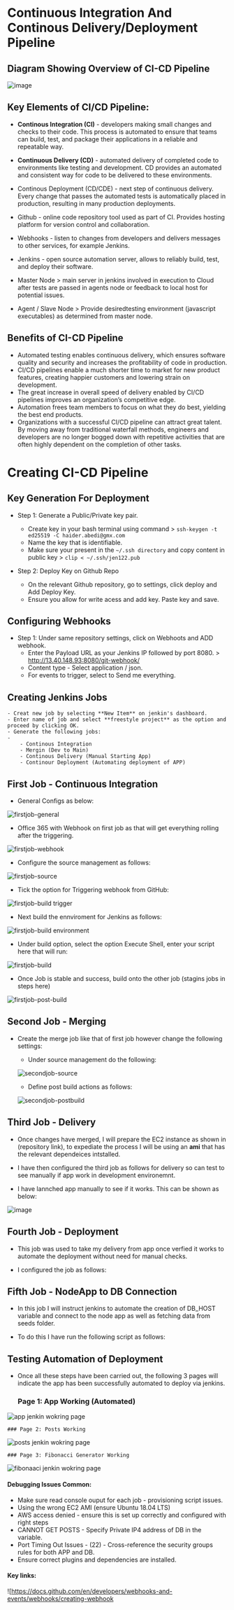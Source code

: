 # Continuous Integration And Continous Delivery/Deployment Pipeline

## Diagram Showing Overview of CI-CD Pipeline

![image](https://user-images.githubusercontent.com/97620055/188130100-d999e4e5-e0c3-4fc7-9863-ac209f7d0de2.png)

## Key Elements of CI/CD Pipeline:

- **Continous Integration (CI)** -  developers making small changes and checks to their code. This process is automated to ensure that teams can build, test, and package their applications in a reliable and repeatable way. 

- **Continuous Delivery (CD)** - automated delivery of completed code to environments like testing and development. CD provides an automated and consistent way for code to be delivered to these environments.


- Continous Deployment (CD/CDE) -  next step of continuous delivery. Every change that passes the automated tests is automatically placed in production, resulting in many production deployments.


- Github - online code repository tool used as part of CI.  Provides hosting platform for version control and collaboration.


- Webhooks - listen to changes from developers and delivers messages to other services, for example Jenkins.

- Jenkins -  open source automation server, allows to reliably build, test, and deploy their software.

- Master Node > main server in jenkins involved in execution to Cloud after tests are passed in agents node or feedback to local host for potential issues. 

- Agent / Slave Node > Provide desiredtesting environment (javascript executables) as determined from master node.

## Benefits of CI-CD Pipeline

- Automated testing enables continuous delivery, which ensures software quality and security and increases the profitability of code in production.
- CI/CD pipelines enable a much shorter time to market for new product features, creating happier customers and lowering strain on development.
- The great increase in overall speed of delivery enabled by CI/CD pipelines improves an organization’s competitive edge.
- Automation frees team members to focus on what they do best, yielding the best end products.
- Organizations with a successful CI/CD pipeline can attract great talent. By moving away from traditional waterfall methods, engineers and developers are no longer bogged down with repetitive activities that are often highly dependent on the completion of other tasks. 

# Creating CI-CD Pipeline

## Key Generation For Deployment

- Step 1: Generate a Public/Private key pair. 
    - Create key in your bash terminal using command > `ssh-keygen -t ed25519 -C haider.abedi@gmx.com`
    - Name the key that is identifiable.
    - Make sure your present in the `~/.ssh directory` and copy content in public key > `clip < ~/.ssh/jen122.pub`

- Step 2: Deploy Key on Github Repo
    - On the relevant Github repository, go to settings, click deploy and Add Deploy Key.
    - Ensure you allow for write acess and add key. Paste key and save.

## Configuring Webhooks

- Step 1: Under same repository settings, click on Webhoots and ADD webhook. 
    - Enter the Payload URL as your Jenkins IP followed by port 8080. > http://13.40.148.93:8080/git-webhook/
    - Content type - Select application / json.
    - For events to trigger, select to Send me everything. 

## Creating Jenkins Jobs

    - Creat new job by selecting **New Item** on jenkin's dashboard.
    - Enter name of job and select **freestyle project** as the option and proceed by clicking OK.
    - Generate the following jobs:
    - 
        - Continous Integration 
        - Mergin (Dev to Main)
        - Continous Delivery (Manual Starting App)
        - Continour Deployment (Automating deployment of APP)

## First Job - Continuous Integration

- General Configs as below:

![firstjob-general](https://user-images.githubusercontent.com/97620055/188126992-a28a6315-bc0d-422f-ba1b-be25bb5861b8.PNG)

- Office 365 with Webhook on first job as that will get everything rolling after the triggering. 

![firstjob-webhook](https://user-images.githubusercontent.com/97620055/188127055-51ee6799-ba2a-40cf-b71f-b3f0b3859424.PNG)

- Configure the source management as follows:

![firstjob-source](https://user-images.githubusercontent.com/97620055/188129722-e6c2b35d-0ca3-42f5-921f-c1106acb106a.PNG)


- Tick the option for Triggering webhook from GitHub:

![firstjob-build trigger](https://user-images.githubusercontent.com/97620055/188129842-74e86aa6-4e4b-437b-b6ad-56801ecd4bf0.PNG)

- Next build the ennviroment for Jenkins as follows:

![firstjob-build environment](https://user-images.githubusercontent.com/97620055/188133935-8925db3f-dad8-4caa-b8a5-c6c3859dcadc.PNG)

- Under build option, select the option Execute Shell, enter your script here that will run:

![firstjob-build](https://user-images.githubusercontent.com/97620055/188138254-5e94469d-75fb-4237-a94f-467bf6beaab0.PNG)

- Once Job is stable and success, build onto the other job (stagins jobs in steps here)

![firstjob-post-build](https://user-images.githubusercontent.com/97620055/188148998-6d8c0834-1e37-4121-9f0b-d74ee4e3c4b9.PNG)


## Second Job -  Merging

- Create the merge job like that of first job however change the following settings:
   
   - Under source management do the following:
    
    ![secondjob-source](https://user-images.githubusercontent.com/97620055/188149419-702c4a39-ea58-455d-879c-ce5c3106d7ec.PNG)
   
   - Define post build actions as follows: 
    
    ![secondjob-postbuild](https://user-images.githubusercontent.com/97620055/188149506-e21b065f-090b-48a7-a062-8fceff1b5afc.PNG)


## Third Job - Delivery
- Once changes have merged, I will prepare the EC2 instance as shown in (repository link), to expediate the process I will be using an **ami** that has the relevant dependeices intstalled.

- I have then configured the third job as follows for delivery so can test to see manually if app work in development environemnt.




- I have lannched app manually to see if it works. This can be shown as below:

![image](https://user-images.githubusercontent.com/97620055/188402716-7da57a10-1eb2-4141-86b1-aa12782c280e.png)

## Fourth Job - Deployment
- This job was used to take my delivery from app once verfied it works to automate the deployment without need for manual checks. 

- I configured the job as follows:


## Fifth Job - NodeApp to DB Connection

- In this job I will instruct jenkins to automate the creation of DB_HOST variable and connect to the node app as well as fetching data from seeds folder. 

- To do this I have run the following script as follows:




## Testing Automation of Deployment

- Once all these steps have been carried out, the following 3 pages will indicate the app has been successfully automated to deploy via jenkins.


    ### Page 1: App Working (Automated)
![app jenkin wokring page](https://user-images.githubusercontent.com/97620055/188400621-ecf26273-c1ad-4a23-8ab6-3140b69ddcd2.PNG)

    ### Page 2: Posts Working
![posts jenkin wokring page](https://user-images.githubusercontent.com/97620055/188400725-6c9c7dca-c4c0-4f90-8b26-d9f05487328b.PNG)

    ### Page 3: Fibonacci Generator Working
![fibonaaci jenkin wokring page](https://user-images.githubusercontent.com/97620055/188400805-b9a4ccc8-50e0-4222-b6b0-741509f2fe12.PNG)












#### Debugging Issues Common:

- Make sure read console ouput for each job - provisioning script issues.
- Using the wrong EC2 AMI (ensure Ubuntu 18.04 LTS)
- AWS access denied - ensure this is set up correctly and configured with right steps
- CANNOT GET POSTS - Specify Private IP4 address of DB in the variable.
- Port Timing Out Issues - (22) - Cross-reference the security groups rules for both APP and DB.
- Ensure correct plugins and dependencies are installed. 

#### Key links:

![https://docs.github.com/en/developers/webhooks-and-events/webhooks/creating-webhook


